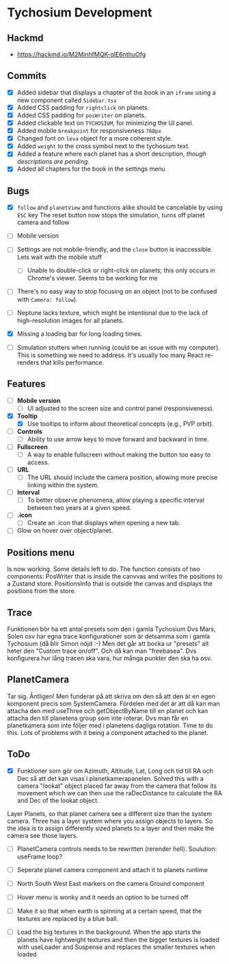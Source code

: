 # Tychosium Development

## Hackmd

- https://hackmd.io/M2MinhfMQK-qlE6nthuOfg

## Commits

- [x] Added sidebar that displays a chapter of the book in an `iframe` using a new component called `Sidebar.tsx`
- [x] Added CSS padding for `rightclick` on planets.
- [x] Added CSS padding for `posWriter` on planets.
- [x] Added clickable text on `TYCHOSIUM`, for minimizing the UI panel.
- [x] Added mobile `breakpoint` for responsiveness `768px`
- [x] Changed font on `leva` object for a more coherent style.
- [x] Added `weight` to the cross symbol next to the tychosium text.
- [x] Added a feature where each planet has a short description, _though descriptions are pending_.
- [x] Added all chapters for the book in the settings menu

## Bugs

- [x] `follow` and `planetView` and functions alike should be cancelable by using `ESC` key
      The reset button now stops the simulation, turns off planet camera and follow
- [ ] Mobile version
- [ ] Settings are not mobile-friendly, and the `close` button is inaccessible.
      Lets wait with the mobile stuff
  - [ ] Unable to double-click or right-click on planets; this only occurs in Chrome's viewer.
        Seems to be working for me
- [ ] There's no easy way to stop focusing on an object (not to be confused with `Camera: follow`).

- [ ] Neptune lacks texture, which might be intentional due to the lack of high-resolution images for all planets.
- [x] Missing a loading bar for long loading times.
- [ ] Simulation stutters when running (could be an issue with my computer).
      This is something we need to address. It's usually too many React re-renders that kills performance.

## Features

- [ ] **Mobile version**
  - [ ] UI adjusted to the screen size and control panel (responsiveness).
- [x] **Tooltip**
  - [x] Use tooltips to inform about theoretical concepts (e.g., PVP orbit).
- [ ] **Controls**
  - [ ] Ability to use arrow keys to move forward and backward in time.
- [ ] **Fullscreen**
  - [ ] A way to enable fullscreen without making the button too easy to access.
- [ ] **URL**
  - [ ] The URL should include the camera position, allowing more precise linking within the system.
- [ ] **Interval**
  - [ ] To better observe phenomena, allow playing a specific interval between two years at a given speed.
- [ ] **.icon**
  - [ ] Create an .icon that displays when opening a new tab.
- [ ] Glow on hover over object/planet.

## Positions menu

Is now working. Some details left to do.
The function consists of two components:
PosWriter that is inside the canvvas and writes the positions to a Zustand store.
PositionsInfo that is outside the canvas and displays the positions from the store.

## Trace

Funktionen bör ha ett antal presets som den i gamla Tychosium
Dvs Mars, Solen osv har egna trace konfigurationer som är detsamma som i gamla Tychosium (då blir Simon nöjd :-)
Men det går att bocka ur "presets" alt heter den "Custom trace on/off". Och då kan man "freebasea". Dvs konfigurera hur lång tracen ska vara, hur många punkter den ska ha osv.

## PlanetCamera

Tar sig. Åntligen! Men funderar på att skriva om den så att den är en egen komponent precis som SystemCamera. Fördelen med det är att då kan man attacha den med useThree och getObjectByName till en planet och kan attacha den till planetens
group som inte roterar. Dvs man får en planetkamera som inte följer med i planetens dagliga rotation.
Time to do this. Lots of problems with it being a component attached to the planet.

## ToDo

- [x] Funktioner som gör om Azimuth, Altitude, Lat, Long och tid till RA och Dec så att det kan visas i planetkamerapanelen. Solved this with a camera "lookat" object placed far away from the camera that follow its movement which we can then use the raDecDistance to calculate the RA and Dec of the lookat object.

Layer Planets, so that planet camera see a different size than the system camera. Three has a layer system where you assign objects to layers. So the idea is to assign differently sized planets to a layer and then make the camera see those layers.

- [ ] PlanetCamera controls needs to be rewritten (rerender hell). Soulution: useFrame loop?
- [ ] Seperate planet camera component and attach it to planets runtime
- [ ] North South West East markers on the camera Ground component
- [ ] Hover menu is wonky and it needs an option to be turned off
- [ ] Make it so that when earth is spinning at a certain speed, that the textures are replaced by a blue ball.

- [ ] Load the big textures in the background. When the app starts the planets have lightweight textures and then the bigger textures is loaded with useLoader and Suspense and replaces the smaller textures when loaded 
